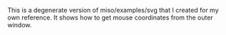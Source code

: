 This is a degenerate version of miso/examples/svg that I created for my own reference.   It shows how to get mouse coordinates from the outer window.
